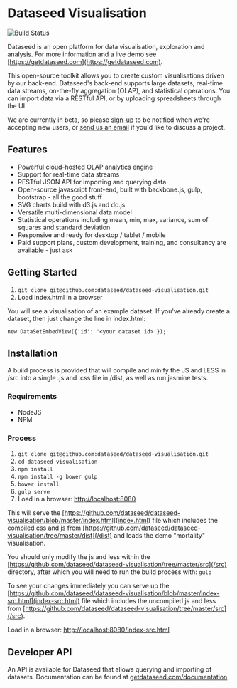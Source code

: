 # Dataseed Visualisation

[![Build Status](https://travis-ci.org/dataseed/dataseed-visualisation.svg)](https://travis-ci.org/dataseed/dataseed-visualisation)

Dataseed is an open platform for data visualisation, exploration and analysis. For more information and a live demo see [https://getdataseed.com](https://getdataseed.com).

This open-source toolkit allows you to create custom visualisations driven by our back-end. Dataseed's back-end supports large datasets, real-time data streams, on-the-fly aggregation (OLAP), and statistical operations.  You can import data via a RESTful API, or by uploading spreadsheets through the UI.

We are currently in beta, so please [sign-up](https://getdataseed.com#get-invited) to be notified when we're accepting new users, or [send us an email](mailto:team@getdataseed.com) if you'd like to discuss a project.


## Features

* Powerful cloud-hosted OLAP analytics engine
* Support for real-time data streams
* RESTful JSON API for importing and querying data
* Open-source javascript front-end, built with backbone.js, gulp, bootstrap - all the good stuff
* SVG charts build with d3.js and dc.js
* Versatile multi-dimensional data model
* Statistical operations including mean, min, max, variance, sum of squares and standard deviation
* Responsive and ready for desktop / tablet / mobile
* Paid support plans, custom development, training, and consultancy are available - just ask

## Getting Started

1. ```git clone git@github.com:dataseed/dataseed-visualisation.git```
2. Load index.html in a browser

You will see a visualisation of an example dataset. If you've already create a dataset, then just change the line in index.html:

```new DataSetEmbedView({'id': '<your dataset id>'});```


## Installation

A build process is provided that will compile and minify the JS and LESS in /src into a single .js and .css file in /dist, as well as run jasmine tests.

### Requirements

* NodeJS
* NPM

### Process

1. ```git clone git@github.com:dataseed/dataseed-visualisation.git```
2. ```cd dataseed-visualisation```
3. ```npm install```
4. ```npm install -g bower gulp```
5. ```bower install```
6. ```gulp serve```
7. Load in a browser: [http://localhost:8080](http://localhost:8080)

This will serve the [https://github.com/dataseed/dataseed-visualisation/blob/master/index.html](index.html) file which includes the compiled css and js from [https://github.com/dataseed/dataseed-visualisation/tree/master/dist](/dist) and loads the demo "mortality" visualisation.

You should only modify the js and less within the [https://github.com/dataseed/dataseed-visualisation/tree/master/src](/src) directory, after which you will need to run the build process with: ```gulp```

To see your changes immediately you can serve up the [https://github.com/dataseed/dataseed-visualisation/blob/master/index-src.html](index-src.html) file which includes the uncompiled js and less from [https://github.com/dataseed/dataseed-visualisation/tree/master/src](/src).

Load in a browser: [http://localhost:8080/index-src.html](http://localhost:8080/index-src.html)


## Developer API

An API is available for Dataseed that allows querying and importing of datasets. Documentation can be found at [getdataseed.com/documentation](https://getdataseed.com/documentation).
